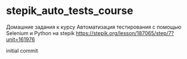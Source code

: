 # stepik_auto_tests_course
Домашние задания к курсу Автоматизация тестирования с помощью Selenium и Python на stepik
https://stepik.org/lesson/187065/step/7?unit=161976 

initial commit
